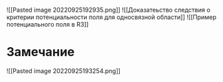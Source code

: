 ![[Pasted image 20220925192935.png]]
![[Доказатеьство следствия о критерии потенциальности поля для односвязной области]]
![[Пример потенциального поля в R3]]
# Замечание
![[Pasted image 20220925193254.png]]